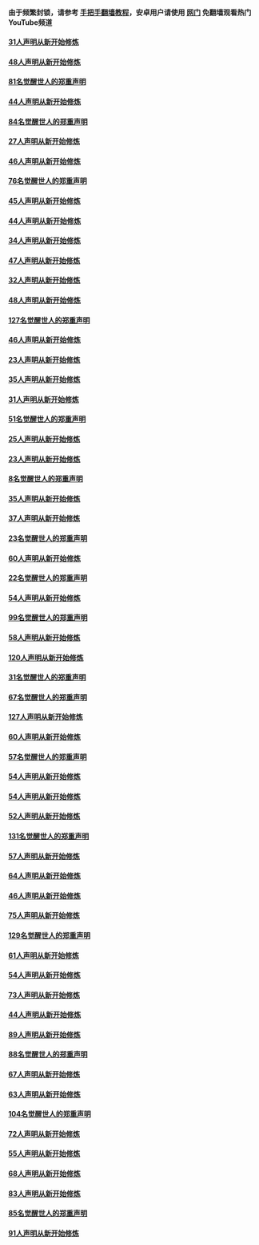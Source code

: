 #### 由于频繁封锁，请参考 [手把手翻墙教程](https://github.com/gfw-breaker/guides/wiki/)，安卓用户请使用 [网门](https://github.com/gfw-breaker/nogfw/blob/master/dl.md?t=03081700) 免翻墙观看热门YouTube频道 

#### [31人声明从新开始修炼](../pages/91/421763.md?t=03081700) 

#### [48人声明从新开始修炼](../pages/91/421605.md?t=03081700) 

#### [81名觉醒世人的郑重声明](../pages/91/421656.md?t=03081700) 

#### [44人声明从新开始修炼](../pages/91/421544.md?t=03081700) 

#### [84名觉醒世人的郑重声明](../pages/91/421543.md?t=03081700) 

#### [27人声明从新开始修炼](../pages/91/421465.md?t=03081700) 

#### [46人声明从新开始修炼](../pages/91/421454.md?t=03081700) 

#### [76名觉醒世人的郑重声明](../pages/91/421453.md?t=03081700) 

#### [45人声明从新开始修炼](../pages/91/421452.md?t=03081700) 

#### [44人声明从新开始修炼](../pages/91/421422.md?t=03081700) 

#### [34人声明从新开始修炼](../pages/91/421322.md?t=03081700) 

#### [47人声明从新开始修炼](../pages/91/421264.md?t=03081700) 

#### [32人声明从新开始修炼](../pages/91/421225.md?t=03081700) 

#### [48人声明从新开始修炼](../pages/91/421202.md?t=03081700) 

#### [127名觉醒世人的郑重声明](../pages/91/421224.md?t=03081700) 

#### [46人声明从新开始修炼](../pages/91/421203.md?t=03081700) 

#### [23人声明从新开始修炼](../pages/91/421138.md?t=03081700) 

#### [35人声明从新开始修炼](../pages/91/421122.md?t=03081700) 

#### [31人声明从新开始修炼](../pages/91/421081.md?t=03081700) 

#### [51名觉醒世人的郑重声明](../pages/91/421080.md?t=03081700) 

#### [25人声明从新开始修炼](../pages/91/421020.md?t=03081700) 

#### [23人声明从新开始修炼](../pages/91/420884.md?t=03081700) 

#### [8名觉醒世人的郑重声明](../pages/91/420883.md?t=03081700) 

#### [35人声明从新开始修炼](../pages/91/420809.md?t=03081700) 

#### [37人声明从新开始修炼](../pages/91/420766.md?t=03081700) 

#### [23名觉醒世人的郑重声明](../pages/91/420765.md?t=03081700) 

#### [60人声明从新开始修炼](../pages/91/420727.md?t=03081700) 

#### [22名觉醒世人的郑重声明](../pages/91/420726.md?t=03081700) 

#### [54人声明从新开始修炼](../pages/91/420529.md?t=03081700) 

#### [99名觉醒世人的郑重声明](../pages/91/420528.md?t=03081700) 

#### [58人声明从新开始修炼](../pages/91/420198.md?t=03081700) 

#### [120人声明从新开始修炼](../pages/91/420141.md?t=03081700) 

#### [31名觉醒世人的郑重声明](../pages/91/420197.md?t=03081700) 

#### [67名觉醒世人的郑重声明](../pages/91/420140.md?t=03081700) 

#### [127人声明从新开始修炼](../pages/91/420082.md?t=03081700) 

#### [60人声明从新开始修炼](../pages/91/420081.md?t=03081700) 

#### [57名觉醒世人的郑重声明](../pages/91/420080.md?t=03081700) 

#### [54人声明从新开始修炼](../pages/91/419533.md?t=03081700) 

#### [54人声明从新开始修炼](../pages/91/419532.md?t=03081700) 

#### [52人声明从新开始修炼](../pages/91/419531.md?t=03081700) 

#### [131名觉醒世人的郑重声明](../pages/91/419530.md?t=03081700) 

#### [57人声明从新开始修炼](../pages/91/419430.md?t=03081700) 

#### [64人声明从新开始修炼](../pages/91/419429.md?t=03081700) 

#### [46人声明从新开始修炼](../pages/91/419428.md?t=03081700) 

#### [75人声明从新开始修炼](../pages/91/419427.md?t=03081700) 

#### [129名觉醒世人的郑重声明](../pages/91/419426.md?t=03081700) 

#### [61人声明从新开始修炼](../pages/91/419198.md?t=03081700) 

#### [54人声明从新开始修炼](../pages/91/419197.md?t=03081700) 

#### [73人声明从新开始修炼](../pages/91/419196.md?t=03081700) 

#### [44人声明从新开始修炼](../pages/91/419075.md?t=03081700) 

#### [89人声明从新开始修炼](../pages/91/419074.md?t=03081700) 

#### [88名觉醒世人的郑重声明](../pages/91/419195.md?t=03081700) 

#### [67人声明从新开始修炼](../pages/91/419073.md?t=03081700) 

#### [63人声明从新开始修炼](../pages/91/419072.md?t=03081700) 

#### [104名觉醒世人的郑重声明](../pages/91/419071.md?t=03081700) 

#### [72人声明从新开始修炼](../pages/91/418902.md?t=03081700) 

#### [55人声明从新开始修炼](../pages/91/418901.md?t=03081700) 

#### [68人声明从新开始修炼](../pages/91/418900.md?t=03081700) 

#### [83人声明从新开始修炼](../pages/91/418757.md?t=03081700) 

#### [85名觉醒世人的郑重声明](../pages/91/418899.md?t=03081700) 

#### [91人声明从新开始修炼](../pages/91/418756.md?t=03081700) 

